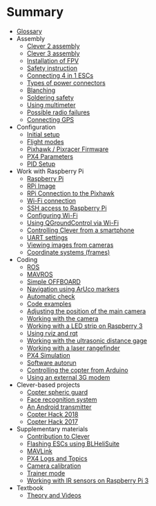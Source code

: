 # Summary

* [Glossary](gloss.md)
* Assembly
  * [Clever 2 assembly](assemble_2.md)
  * [Clever 3 assembly](assemble_3.md)
  * [Installation of FPV](fpv.md)
  * [Safety instruction](safety.md)
  * [Connecting 4 in 1 ESCs](4in1.md)
  * [Types of power connectors](connectortypes.md)
  * [Blanching](zap.md)
  * [Soldering safety](tb.md)
  * [Using multimeter](test_connection.md)
  * [Possible radio failures](radioerrors.md)
  * [Connecting GPS](gps.md)
* Configuration
  * [Initial setup](setup.md)
  * [Flight modes](modes.md)
  * [Pixhawk / Pixracer Firmware](firmware.md)
  * [PX4 Parameters](px4_parameters.md)
  * [PID Setup](calibratePID.md)
* Work with Raspberry Pi
  * [Raspberry Pi](raspberry.md)
  * [RPi Image](microsd_images.md)
  * [RPi Connection to the Pixhawk](connection.md)
  * [Wi-Fi connection](wifi.md)
  * [SSH access to Raspberry Pi](ssh.md)
  * [Configuring Wi-Fi](network.md)
  * [Using QGroundControl via Wi-Fi](gcs_bridge.md)
  * [Controlling Clever from a smartphone](rc.md)
  * [UART settings](uart.md)
  * [Viewing images from cameras](web_video_server.md)
  * [Coordinate systems (frames)](frames.md)
* Coding
  * [ROS](ros.md)
  * [MAVROS](mavros.md)
  * [Simple OFFBOARD](simple_offboard.md)
  * [Navigation using ArUco markers](aruco.md)
  * [Automatic check](selfcheck.md)
  * [Code examples](snippets.md)
  * [Adjusting the position of the main camera](camera_frame.md)
  * [Working with the camera](camera.md)
  * [Working with a LED strip on Raspberry 3](leds.md)
  * [Using rviz and rqt](rviz.md)
  * [Working with the ultrasonic distance gage](sonar.md)
  * [Working with a laser rangefinder](laser.md)
  * [PX4 Simulation](sitl.md)
  * [Software autorun](autolaunch.md)
  * [Controlling the copter from Arduino](arduino.md)
  * [Using an external 3G modem](3g.md)
* Clever-based projects
  * [Copter spheric guard](shield.md)
  * [Face recognition system](face_recognition.md)
  * [An Android transmitter](android.md)
  * [Copter Hack 2018](copterhack2018.md)
  * [Copter Hack 2017](copterhack2017.md)
* Supplementary materials
  * [Contribution to Clever](contributing.md)
  * [Flashing ESCs using BLHeliSuite](esc_firmware.md)
  * [MAVLink](mavlink.md)
  * [PX4 Logs and Topics](flight_logs.md)
  * [Camera calibration](calibration.md)
  * [Trainer mode](trainer_mode.md)
  * [Working with IR sensors on Raspberry Pi 3](ir_sensors.md)
* Textbook
  * [Theory and Videos](lessons.md)
